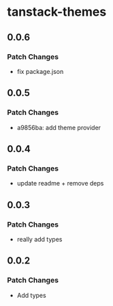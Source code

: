 # tanstack-themes

## 0.0.6

### Patch Changes

- fix package.json

## 0.0.5

### Patch Changes

- a9856ba: add theme provider

## 0.0.4

### Patch Changes

- update readme + remove deps

## 0.0.3

### Patch Changes

- really add types

## 0.0.2

### Patch Changes

- Add types

